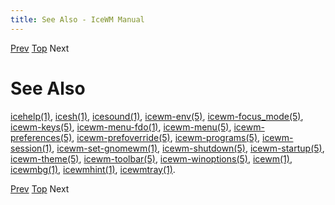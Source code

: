```yaml
---
title: See Also - IceWM Manual
---
```


[Prev](icewm-20.html) [Top](icewm-toc.html) Next

See Also
========

[icehelp(1)](https://ice-wm.org/man/icehelp),
[icesh(1)](https://ice-wm.org/man/icesh),
[icesound(1)](https://ice-wm.org/man/icesound),
[icewm-env(5)](https://ice-wm.org/man/icewm-env),
[icewm-focus_mode(5)](https://ice-wm.org/man/icewm-focus_mode.html),
[icewm-keys(5)](https://ice-wm.org/man/icewm-keys),
[icewm-menu-fdo(1)](https://ice-wm.org/man/icewm-menu-fdo),
[icewm-menu(5)](https://ice-wm.org/man/icewm-menu),
[icewm-preferences(5)](https://ice-wm.org/man/icewm-preferences),
[icewm-prefoverride(5)](https://ice-wm.org/man/icewm-prefoverride),
[icewm-programs(5)](https://ice-wm.org/man/icewm-programs),
[icewm-session(1)](https://ice-wm.org/man/icewm-session),
[icewm-set-gnomewm(1)](https://ice-wm.org/man/icewm-set-gnomewm),
[icewm-shutdown(5)](https://ice-wm.org/man/icewm-shutdown),
[icewm-startup(5)](https://ice-wm.org/man/icewm-startup),
[icewm-theme(5)](https://ice-wm.org/man/icewm-theme),
[icewm-toolbar(5)](https://ice-wm.org/man/icewm-toolbar),
[icewm-winoptions(5)](https://ice-wm.org/man/icewm-winoptions),
[icewm(1)](https://ice-wm.org/man/icewm),
[icewmbg(1)](https://ice-wm.org/man/icewmbg),
[icewmhint(1)](https://ice-wm.org/man/icewmhint),
[icewmtray(1)](https://ice-wm.org/man/icewmtray).

[Prev](icewm-20.html) [Top](icewm-toc.html) Next
